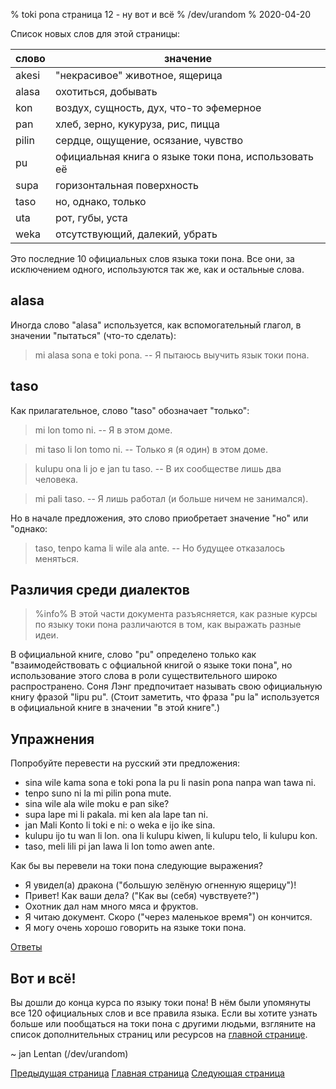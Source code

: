 % toki pona страница 12 - ну вот и всё
% /dev/urandom
% 2020-04-20

Список новых слов для этой страницы:

| слово     | значение                                |
|-----------|-----------------------------------------|
| akesi     | "некрасивое" животное, ящерица          |
| alasa     | охотиться, добывать                     |
| kon       | воздух, сущность, дух, что-то эфемерное |
| pan       | хлеб, зерно, кукуруза, рис, пицца       |
| pilin     | сердце, ощущение, осязание, чувство     |
| pu        | официальная книга о языке токи пона, использовать её |
| supa      | горизонтальная поверхность              |
| taso      | но, однако, только                      |
| uta       | рот, губы, уста                         |
| weka      | отсутствующий, далекий, убрать          |

Это последние 10 официальных слов языка токи пона. Все они, за исключением
одного, используются так же, как и остальные слова.

## alasa

Иногда слово "alasa" используется, как вспомогательный глагол, в значении
"пытаться" (что-то сделать):

> mi alasa sona e toki pona. -- Я пытаюсь выучить язык токи пона.

## taso

Как прилагательное, слово "taso" обозначает "только":

> mi lon tomo ni. -- Я в этом доме.

> mi taso li lon tomo ni. -- Только я (я один) в этом доме.

> kulupu ona li jo e jan tu taso. -- В их сообществе лишь два человека.

> mi pali taso. -- Я лишь работал (и больше ничем не занимался).

Но в начале предложения, это слово приобретает значение "но" или "однако:

> taso, tenpo kama li wile ala ante. -- Но будущее отказалось меняться.

## Различия среди диалектов

> %info%
> В этой части документа разъясняется, как разные курсы по языку токи пона
> различаются в том, как выражать разные идеи.

В официальной книге, слово "pu" определено только как "взаимодействовать с
офциальной книгой о языке токи пона", но использование этого слова в роли
существительного широко распространено. Соня Лэнг предпочитает называть свою
официальную книгу фразой "lipu pu". (Стоит заметить, что фраза "pu la"
используется в официальной книге в значении "в этой книге".)

## Упражнения

Попробуйте перевести на русский эти предложения:

* sina wile kama sona e toki pona la pu li nasin pona nanpa wan tawa ni.
* tenpo suno ni la mi pilin pona mute.
* sina wile ala wile moku e pan sike?
* supa lape mi li pakala. mi ken ala lape tan ni.
* jan Mali Konto li toki e ni: o weka e ijo ike sina.
* kulupu ijo tu wan li lon. ona li kulupu kiwen, li kulupu telo, li kulupu kon.
* taso, meli lili pi jan lawa li lon tomo awen ante.

Как бы вы перевели на токи пона следующие выражения?

* Я увидел(а) дракона ("большую зелёную огненную ящерицу")!
* Привет! Как ваши дела? ("Как вы (себя) чувствуете?")
* Охотник дал нам много мяса и фруктов.
* Я читаю документ. Скоро ("через маленькое время") он кончится.
* Я могу очень хорошо говорить на языке токи пона.

[Ответы](ru_answers.html#p12)

## Вот и всё!

Вы дошли до конца курса по языку токи пона! В нём были упомянуты все 120
официальных слов и все правила языка. Если вы хотите узнать больше или
пообщаться на токи пона с другими людьми, взгляните на список дополнительных
страниц или ресурсов на [главной странице](ru_index.html).

~ jan Lentan (/dev/urandom)

[Предыдущая страница](ru_11.html) [Главная страница](ru_index.html) [Следующая
страница](ru_13.html)
